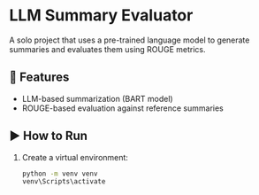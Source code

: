 # LLM Summary Evaluator

A solo project that uses a pre-trained language model to generate summaries and evaluates them using ROUGE metrics.

## 🔧 Features
- LLM-based summarization (BART model)
- ROUGE-based evaluation against reference summaries

## ▶️ How to Run

1. Create a virtual environment:
   ```bash
   python -m venv venv
   venv\Scripts\activate  
